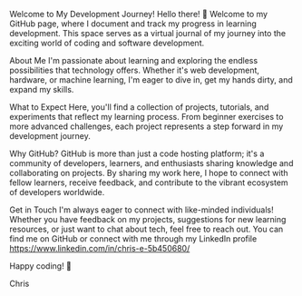 Welcome to My Development Journey!
Hello there! 👋 Welcome to my GitHub page, where I document and track my progress in learning development. This space serves as a virtual journal of my journey into the exciting world of coding and software development.

About Me
I'm passionate about learning and exploring the endless possibilities that technology offers. Whether it's web development, hardware, or machine learning, I'm eager to dive in, get my hands dirty, and expand my skills.

What to Expect
Here, you'll find a collection of projects, tutorials, and experiments that reflect my learning process. From beginner exercises to more advanced challenges, each project represents a step forward in my development journey.

Why GitHub?
GitHub is more than just a code hosting platform; it's a community of developers, learners, and enthusiasts sharing knowledge and collaborating on projects. By sharing my work here, I hope to connect with fellow learners, receive feedback, and contribute to the vibrant ecosystem of developers worldwide.

Get in Touch
I'm always eager to connect with like-minded individuals! Whether you have feedback on my projects, suggestions for new learning resources, or just want to chat about tech, feel free to reach out. You can find me on GitHub or connect with me through my LinkedIn profile <https://www.linkedin.com/in/chris-e-5b450680/>

Happy coding! 🚀

Chris
